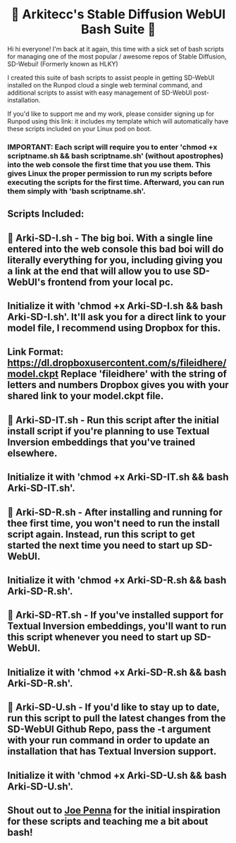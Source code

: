 # <h1 align="center">📔 Arkitecc's Stable Diffusion WebUI Bash Suite 📔</h1>

Hi hi everyone! I'm back at it again, this time with a sick set of bash scripts for managing one of the most popular / awesome repos of Stable Diffusion, SD-Webui! (Formerly known as HLKY)

I created this suite of bash scripts to assist people in getting SD-WebUI installed on the Runpod cloud a single web terminal command, and additional scripts to assist with easy management of SD-WebUI post-installation.

If you'd like to support me and my work, please consider signing up for Runpod using this link:  it includes my template which will automatically have these scripts included on your Linux pod on boot. 

### IMPORTANT: Each script will require you to enter 'chmod +x scriptname.sh && bash scriptname.sh' (without apostrophes) into the web console the first time that you use them. This gives Linux the proper permission to run my scripts before executing the scripts for the first time. Afterward, you can run them simply with 'bash scriptname.sh'.

## Scripts Included: 

## 📔 Arki-SD-I.sh - The big boi. With a single line entered into the web console this bad boi will do literally everything for you, including giving you a link at the end that will allow you to use SD-WebUI's frontend from your local pc. 
## Initialize it with 'chmod +x Arki-SD-I.sh && bash Arki-SD-I.sh'. It'll ask you for a direct link to your model file, I recommend using Dropbox for this. 
## Link Format: https://dl.dropboxusercontent.com/s/fileidhere/model.ckpt Replace 'fileidhere' with the string of letters and numbers Dropbox gives you with your shared link to your model.ckpt file.  

## 📔 Arki-SD-IT.sh - Run this script after the initial install script if you're planning to use Textual Inversion embeddings that you've trained elsewhere. 
## Initialize it with 'chmod +x Arki-SD-IT.sh && bash Arki-SD-IT.sh'.

## 📔 Arki-SD-R.sh - After installing and running for thee first time, you won't need to run the install script again. Instead, run this script to get started the next time you need to start up SD-WebUI.
## Initialize it with 'chmod +x Arki-SD-R.sh && bash Arki-SD-R.sh'.

## 📔 Arki-SD-RT.sh - If you've installed support for Textual Inversion embeddings, you'll want to run this script whenever you need to start up SD-WebUI. 
## Initialize it with 'chmod +x Arki-SD-R.sh && bash Arki-SD-R.sh'.

## 📔 Arki-SD-U.sh - If you'd like to stay up to date, run this script to pull the latest changes from the SD-WebUI Github Repo, pass the -t argument with your run command in order to update an installation that has Textual Inversion support.
## Initialize it with 'chmod +x Arki-SD-U.sh && bash Arki-SD-U.sh'. 

## Shout out to [Joe Penna](https://twitter.com/MysteryGuitarM) for the initial inspiration for these scripts and teaching me a bit about bash! 